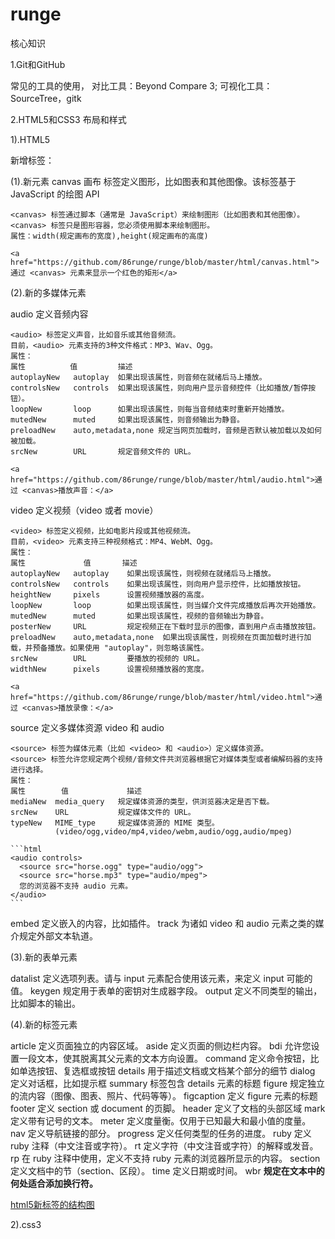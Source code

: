 # runge

核心知识

1.Git和GitHub

常见的工具的使用， 对比工具：Beyond Compare 3; 可视化工具：SourceTree，gitk

2.HTML5和CSS3 布局和样式

1).HTML5

新增标签：

  (1).新元素 canvas 画布  标签定义图形，比如图表和其他图像。该标签基于 JavaScript 的绘图 API

    <canvas> 标签通过脚本（通常是 JavaScript）来绘制图形（比如图表和其他图像）。
    <canvas> 标签只是图形容器，您必须使用脚本来绘制图形。
    属性：width(规定画布的宽度),height(规定画布的高度)

    <a href="https://github.com/86runge/runge/blob/master/html/canvas.html">通过 <canvas> 元素来显示一个红色的矩形</a>

  (2).新的多媒体元素

  audio 定义音频内容

    <audio> 标签定义声音，比如音乐或其他音频流。
    目前，<audio> 元素支持的3种文件格式：MP3、Wav、Ogg。
    属性：
    属性          值         描述
    autoplayNew   autoplay  如果出现该属性，则音频在就绪后马上播放。
    controlsNew   controls  如果出现该属性，则向用户显示音频控件（比如播放/暂停按钮）。
    loopNew       loop      如果出现该属性，则每当音频结束时重新开始播放。
    mutedNew      muted     如果出现该属性，则音频输出为静音。
    preloadNew    auto,metadata,none 规定当网页加载时，音频是否默认被加载以及如何被加载。
    srcNew        URL       规定音频文件的 URL。

    <a href="https://github.com/86runge/runge/blob/master/html/audio.html">通过 <canvas>播放声音：</a>

  video 定义视频（video 或者 movie）

    <video> 标签定义视频，比如电影片段或其他视频流。
    目前，<video> 元素支持三种视频格式：MP4、WebM、Ogg。
    属性：
    属性             值       描述
    autoplayNew   autoplay    如果出现该属性，则视频在就绪后马上播放。
    controlsNew   controls    如果出现该属性，则向用户显示控件，比如播放按钮。
    heightNew     pixels      设置视频播放器的高度。
    loopNew       loop        如果出现该属性，则当媒介文件完成播放后再次开始播放。
    mutedNew      muted       如果出现该属性，视频的音频输出为静音。
    posterNew     URL         规定视频正在下载时显示的图像，直到用户点击播放按钮。
    preloadNew    auto,metadata,none  如果出现该属性，则视频在页面加载时进行加载，并预备播放。如果使用 "autoplay"，则忽略该属性。
    srcNew        URL         要播放的视频的 URL。
    widthNew      pixels      设置视频播放器的宽度。

    <a href="https://github.com/86runge/runge/blob/master/html/video.html">通过 <canvas>播放录像：</a>

  source  定义多媒体资源 video 和 audio

    <source> 标签为媒体元素（比如 <video> 和 <audio>）定义媒体资源。
    <source> 标签允许您规定两个视频/音频文件共浏览器根据它对媒体类型或者编解码器的支持进行选择。
    属性：
    属性        值             描述
    mediaNew  media_query   规定媒体资源的类型，供浏览器决定是否下载。
    srcNew    URL           规定媒体文件的 URL。
    typeNew   MIME_type     规定媒体资源的 MIME 类型。
              (video/ogg,video/mp4,video/webm,audio/ogg,audio/mpeg)

    ```html
    <audio controls>
      <source src="horse.ogg" type="audio/ogg">
      <source src="horse.mp3" type="audio/mpeg">
      您的浏览器不支持 audio 元素。
    </audio>
    ```

  embed 定义嵌入的内容，比如插件。
  track 为诸如 video 和 audio 元素之类的媒介规定外部文本轨道。

  (3).新的表单元素

  datalist  定义选项列表。请与 input 元素配合使用该元素，来定义 input 可能的值。
  keygen  规定用于表单的密钥对生成器字段。
  output  定义不同类型的输出，比如脚本的输出。

  (4).新的标签元素

  article  定义页面独立的内容区域。
  aside  定义页面的侧边栏内容。
  bdi  允许您设置一段文本，使其脱离其父元素的文本方向设置。
  command  定义命令按钮，比如单选按钮、复选框或按钮
  details  用于描述文档或文档某个部分的细节
  dialog   定义对话框，比如提示框
  summary  标签包含 details 元素的标题
  figure   规定独立的流内容（图像、图表、照片、代码等等）。
  figcaption   定义 figure  元素的标题
  footer   定义 section 或 document 的页脚。
  header   定义了文档的头部区域
  mark   定义带有记号的文本。
  meter  定义度量衡。仅用于已知最大和最小值的度量。
  nav  定义导航链接的部分。
  progress   定义任何类型的任务的进度。
  ruby   定义 ruby 注释（中文注音或字符）。
  rt   定义字符（中文注音或字符）的解释或发音。
  rp   在 ruby 注释中使用，定义不支持 ruby 元素的浏览器所显示的内容。
  section  定义文档中的节（section、区段）。
  time   定义日期或时间。
  wbr  **规定在文本中的何处适合添加换行符。**

  [html5新标签的结构图](https://github.com/86runge/runge/raw/master/img/html5.jpg)

2).css3
